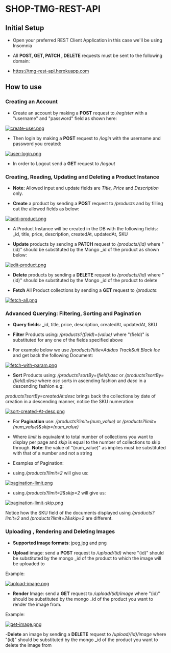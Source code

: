 # SHOP-TMG-REST-API

## Initial Setup

- Open your preferred REST Client Application in this case we'll be using Insomnia

- All **POST, GET, PATCH , DELETE** requests must be sent to the following domain:
- https://tmg-rest-api.herokuapp.com

##  How to use 

### Creating an Account
- Create an account by making a **POST** request to */register* with a "username" and "password" field as shown here:

[![create-user.png](https://i.postimg.cc/nc3FjmMT/create-user.png)](https://postimg.cc/vc6FCcr6)

- Then login by making a **POST** request to */login* with the username and password you created:

[![user-login.png](https://i.postimg.cc/7ZcqXy32/user-login.png)](https://postimg.cc/Mn7kKNr6)

- In order to Logout send a **GET** request to */logout*


### Creating, Reading, Updating and Deleting a Product Instance

- **Note:** Allowed input and update fields are *Title, Price* and *Description* only.

- **Create** a product by sending a **POST** request to */products* and by filling out the allowed fields as below:

[![add-product.png](https://i.postimg.cc/BndGHB35/add-product.png)](https://postimg.cc/4YbMTtmn)

- A Product Instance will be created in the DB with the following fields: _id, title, price, description, createdAt, updatedAt, SKU


- **Update** products by sending a **PATCH** request to */products/(id)* where "(id)" should be substituted by the Mongo _id of the product as shown below:
  
[![edit-product.png](https://i.postimg.cc/jST1b3RF/edit-product.png)](https://postimg.cc/D8C6QgJr)
  
- **Delete** products by sending a **DELETE** request to */products/(id)* where "(id)" should be substituted by the Mongo _id of the product to delete
  
- **Fetch** All Product collections by sending a **GET** request to */products*:

[![fetch-all.png](https://i.postimg.cc/dDPxD4rD/fetch-all.png)](https://postimg.cc/N2D4z8Nw)
 
 
### Advanced Querying: Filtering, Sorting and Pagination  

- **Query fields**:  _id, title, price, description, createdAt, updatedAt, SKU

- **Filter** Products using:  */products?(field)=(value)* where "(field)" is substituted for any one of the fields specified above
  
 - For example below we use */products?title=Adidas TrackSuit Black Ice* and get back the following Document: 
 
[![fetch-with-param.png](https://i.postimg.cc/7641CdQF/fetch-with-param.png)](https://postimg.cc/v1Pxkqyh)
  
- **Sort** Products using:  */products?sortBy=(field):asc* or */products?sortBy=(field):desc* 
  where *asc* sorts in ascending fashion and *desc* in a descending fashion e.g:
  
*products?sortBy=createdAt:desc* brings back the collections by date of creation in a descending manner, notice the SKU numeration:
  
[![sort-created-At-desc.png](https://i.postimg.cc/MG2V4gxn/sort-created-At-desc.png)](https://postimg.cc/yDjD3QDK)
  
- For **Pagination** use:  */products?limit=(num_value)* or */products?limit=(num_value)&skip=(num_value)*

- Where *limit* is equivalent to total number of collections you want to display per page and *skip* is equal to the 
  number of collections to skip through. **Note**: the value of "(num_value)" as implies must be substituted with that of a number and not a string
  
- Examples of Pagination:


- using */products?limit=2* will give us:

[![pagination-limit.png](https://i.postimg.cc/vTtGYg6R/pagination-limit.png)](https://postimg.cc/PvJgKq4K)


- using */products?limit=2&skip=2* will give us:

[![pagination-limit-skip.png](https://i.postimg.cc/3R6KfQ56/pagination-limit-skip.png)](https://postimg.cc/0MYRr3Nd)


Notice how the SKU field of the documents displayed using */products?limit=2* and */products?limit=2&skip=2* are different.

### Uploading , Rendering and Deleting Images

- **Supported image formats**: jpeg,jpg and png

- **Upload** image: send a **POST** request to */upload/(id)* where "(id)" should be substituted by the mongo _id of the product to which the image will be 
  uploaded to 
  
Example: 
  
[![upload-image.png](https://i.postimg.cc/TP5GyHWJ/upload-image.png)](https://postimg.cc/B83Rkppj)
  
- **Render** Image: send a **GET** request to */upload/(id)/image* where "(id)" should be substituted by the mongo _id of the product you want to render the        image from.
  
Example:
  
[![get-image.png](https://i.postimg.cc/2yGfpsPr/get-image.png)](https://postimg.cc/CnR2kQhQ)
  
-**Delete** an image by sending a **DELETE** request to */upload/(id)/image* where "(id)" should be substituted by the mongo _id 
  of the product you want to delete the image from






  
  






